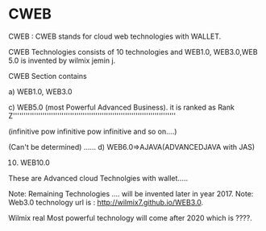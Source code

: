 # CWEB
CWEB  :  CWEB  stands  for  cloud  web  technologies  with WALLET.  

CWEB Technologies consists  of 10 technologies and   WEB1.0, WEB3.0,WEB 5.0  is invented   by  wilmix  jemin  j.

CWEB Section contains   


a) WEB1.0, WEB3.0




c) WEB5.0 (most Powerful Advanced Business).
it is ranked as Rank Z'''''''''''''''''''''''''''''''''''''''''''''''''''''''''''''''''''''''''''''

(infinitive  pow  infinitive pow infinitive  and  so on....)

(Can't be determined)
......
d) WEB6.0=>AJAVA(ADVANCEDJAVA with JAS)



10) WEB10.0

These  are Advanced  cloud  Technolgies with  wallet.....

Note: Remaining Technologies .... will  be  invented later  in  year  2017. 
Note: Web3.0  technology  url is  : http://wilmix7.github.io/WEB3.0.

Wilmix  real  Most  powerful   technology will come  after   2020  which  is  ????.

